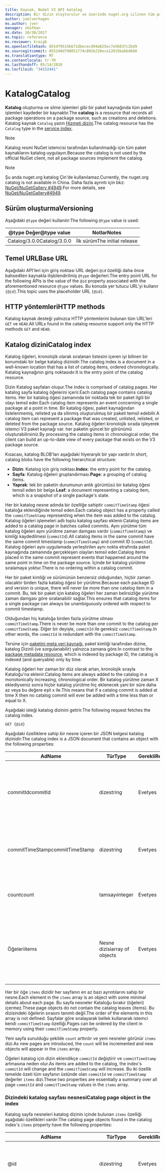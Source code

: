 ```yaml
---
title: Kaynak, NuGet V3 API katalog
description: Bir dizin oluşturulur ve üzerinde nuget.org silinen tüm paketlerin kataloğudur.
author: joelverhagen
ms.author: jver
manager: skofman
ms.date: 10/30/2017
ms.topic: reference
ms.reviewer: kraigb
ms.openlocfilehash: 8554f9515b671dbececd94a025ec7e56037c2bd9
ms.sourcegitcommit: 055248d790051774c892b220eca12015babbd668
ms.translationtype: MT
ms.contentlocale: tr-TR
ms.lasthandoff: 05/14/2018
ms.locfileid: "34152441"
---
```

# <a name="catalog"></a><span data-ttu-id="11a98-103">Katalog</span><span class="sxs-lookup"><span data-stu-id="11a98-103">Catalog</span></span>

<span data-ttu-id="11a98-104">**Katalog** oluşturma ve silme işlemleri gibi bir paket kaynağında tüm paket işlemleri kaydeder bir kaynaktır.</span><span class="sxs-lookup"><span data-stu-id="11a98-104">The **catalog** is a resource that records all package operations on a package source, such as creations and deletions.</span></span> <span data-ttu-id="11a98-105">Katalog kaynak `Catalog` yazın [Hizmeti dizini](service-index.md).</span><span class="sxs-lookup"><span data-stu-id="11a98-105">The catalog resource has the `Catalog` type in the [service index](service-index.md).</span></span>

> [!Note]
> <span data-ttu-id="11a98-106">Katalog resmi NuGet istemcisi tarafından kullanılmadığı için tüm paket kaynaklarını katalog uygulayın.</span><span class="sxs-lookup"><span data-stu-id="11a98-106">Because the catalog is not used by the official NuGet client, not all package sources implement the catalog.</span></span>

> [!Note]
> <span data-ttu-id="11a98-107">Şu anda nuget.org katalog Çin'de kullanılamaz.</span><span class="sxs-lookup"><span data-stu-id="11a98-107">Currently, the nuget.org catalog is not available in China.</span></span> <span data-ttu-id="11a98-108">Daha fazla ayrıntı için bkz: [NuGet/NuGetGallery #4949](https://github.com/NuGet/NuGetGallery/issues/4949).</span><span class="sxs-lookup"><span data-stu-id="11a98-108">For more details, see [NuGet/NuGetGallery#4949](https://github.com/NuGet/NuGetGallery/issues/4949).</span></span>

## <a name="versioning"></a><span data-ttu-id="11a98-109">Sürüm oluşturma</span><span class="sxs-lookup"><span data-stu-id="11a98-109">Versioning</span></span>

<span data-ttu-id="11a98-110">Aşağıdaki `@type` değeri kullanılır:</span><span class="sxs-lookup"><span data-stu-id="11a98-110">The following `@type` value is used:</span></span>

<span data-ttu-id="11a98-111">@type Değer</span><span class="sxs-lookup"><span data-stu-id="11a98-111">@type value</span></span>   | <span data-ttu-id="11a98-112">Notlar</span><span class="sxs-lookup"><span data-stu-id="11a98-112">Notes</span></span>
------------- | -----
<span data-ttu-id="11a98-113">Catalog/3.0.0</span><span class="sxs-lookup"><span data-stu-id="11a98-113">Catalog/3.0.0</span></span> | <span data-ttu-id="11a98-114">İlk sürüm</span><span class="sxs-lookup"><span data-stu-id="11a98-114">The initial release</span></span>

## <a name="base-url"></a><span data-ttu-id="11a98-115">Temel URL</span><span class="sxs-lookup"><span data-stu-id="11a98-115">Base URL</span></span>

<span data-ttu-id="11a98-116">Aşağıdaki API'leri için giriş noktası URL değeri `@id` özelliği daha önce bahsedilen kaynakla ilişkilendirilmiş `@type` değerleri.</span><span class="sxs-lookup"><span data-stu-id="11a98-116">The entry point URL for the following APIs is the value of the `@id` property associated with the aforementioned resource `@type` values.</span></span> <span data-ttu-id="11a98-117">Bu konuda yer tutucu URL'yi kullanır `{@id}`.</span><span class="sxs-lookup"><span data-stu-id="11a98-117">This topic uses the placeholder URL `{@id}`.</span></span>

## <a name="http-methods"></a><span data-ttu-id="11a98-118">HTTP yöntemleri</span><span class="sxs-lookup"><span data-stu-id="11a98-118">HTTP methods</span></span>

<span data-ttu-id="11a98-119">Katalog kaynak desteği yalnızca HTTP yöntemlerini bulunan tüm URL'leri `GET` ve `HEAD`.</span><span class="sxs-lookup"><span data-stu-id="11a98-119">All URLs found in the catalog resource support only the HTTP methods `GET` and `HEAD`.</span></span>

## <a name="catalog-index"></a><span data-ttu-id="11a98-120">Katalog dizini</span><span class="sxs-lookup"><span data-stu-id="11a98-120">Catalog index</span></span>

<span data-ttu-id="11a98-121">Katalog öğeleri, kronolojik olarak sıralanan listesini içeren iyi bilinen bir konumdaki bir belge katalog dizinidir.</span><span class="sxs-lookup"><span data-stu-id="11a98-121">The catalog index is a document in a well-known location that has a list of catalog items, ordered chronologically.</span></span> <span data-ttu-id="11a98-122">Katalog kaynağının giriş noktasıdır.</span><span class="sxs-lookup"><span data-stu-id="11a98-122">It is the entry point of the catalog resource.</span></span>

<span data-ttu-id="11a98-123">Dizin Katalog sayfaları oluşur.</span><span class="sxs-lookup"><span data-stu-id="11a98-123">The index is comprised of catalog pages.</span></span> <span data-ttu-id="11a98-124">Her katalog sayfa katalog öğelerini içerir.</span><span class="sxs-lookup"><span data-stu-id="11a98-124">Each catalog page contains catalog items.</span></span> <span data-ttu-id="11a98-125">Her bir katalog öğesi zamanında bir noktada tek bir paket ilgili bir olayı temsil eder.</span><span class="sxs-lookup"><span data-stu-id="11a98-125">Each catalog item represents an event concerning a single package at a point in time.</span></span> <span data-ttu-id="11a98-126">Bir katalog öğesi, paket kaynağından listelenmemiş, relisted ya da silinmiş oluşturulmuş bir paketi temsil edebilir.</span><span class="sxs-lookup"><span data-stu-id="11a98-126">A catalog item can represent a package that was created, unlisted, relisted, or deleted from the package source.</span></span> <span data-ttu-id="11a98-127">Katalog öğeleri kronolojik sırada işleyerek istemci V3 paket kaynağı var. her paketin güncel bir görünümü oluşturabilirsiniz.</span><span class="sxs-lookup"><span data-stu-id="11a98-127">By processing the catalog items in chronological order, the client can build an up-to-date view of every package that exists on the V3 package source.</span></span>

<span data-ttu-id="11a98-128">Kısacası, katalog BLOB'ları aşağıdaki hiyerarşik bir yapı vardır:</span><span class="sxs-lookup"><span data-stu-id="11a98-128">In short, catalog blobs have the following hierarchical structure:</span></span>

- <span data-ttu-id="11a98-129">**Dizin**: Katalog için giriş noktası.</span><span class="sxs-lookup"><span data-stu-id="11a98-129">**Index**: the entry point for the catalog.</span></span>
- <span data-ttu-id="11a98-130">**Sayfa**: Katalog öğeleri gruplandırması.</span><span class="sxs-lookup"><span data-stu-id="11a98-130">**Page**: a grouping of catalog items.</span></span>
- <span data-ttu-id="11a98-131">**Yaprak**: tek bir paketin durumunun anlık görüntüsü bir katalog öğesi temsil eden bir belge.</span><span class="sxs-lookup"><span data-stu-id="11a98-131">**Leaf**: a document representing a catalog item, which is a snapshot of a single package's state.</span></span>

<span data-ttu-id="11a98-132">Her bir katalog nesne adında bir özelliğe sahiptir `commitTimeStamp` öğesi kataloğa eklendiğinde temsil eden.</span><span class="sxs-lookup"><span data-stu-id="11a98-132">Each catalog object has a property called the `commitTimeStamp` representing when the item was added to the catalog.</span></span> <span data-ttu-id="11a98-133">Katalog öğeleri işlemeleri adlı toplu katalog sayfası eklenir.</span><span class="sxs-lookup"><span data-stu-id="11a98-133">Catalog items are added to a catalog page in batches called commits.</span></span> <span data-ttu-id="11a98-134">Aynı yürütme tüm katalog öğeleri aynı yürütme zaman damgası vardır (`commitTimeStamp`) ve kimliği kaydedilmesi (`commitId`).</span><span class="sxs-lookup"><span data-stu-id="11a98-134">All catalog items in the same commit have the same commit timestamp (`commitTimeStamp`) and commit ID (`commitId`).</span></span> <span data-ttu-id="11a98-135">Katalog öğeleri aynı uygulamada yerleştirilen aynı nokta etrafında paket kaynağında zamanında gerçekleşen olayları temsil eder.</span><span class="sxs-lookup"><span data-stu-id="11a98-135">Catalog items placed in the same commit represent events that happened around the same point in time on the package source.</span></span> <span data-ttu-id="11a98-136">İçinde bir katalog yürütme sıralamaya yoktur.</span><span class="sxs-lookup"><span data-stu-id="11a98-136">There is no ordering within a catalog commit.</span></span>

<span data-ttu-id="11a98-137">Her bir paket kimliği ve sürümünün benzersiz olduğundan, hiçbir zaman olacaktır birden fazla katalog öğesi bir yürütme.</span><span class="sxs-lookup"><span data-stu-id="11a98-137">Because each package ID and version is unique, there will never be more than one catalog item in a commit.</span></span> <span data-ttu-id="11a98-138">Bu, tek bir paket için katalog öğeleri her zaman belirsizliğe yürütme zaman damgası göre sıralanabilir sağlar.</span><span class="sxs-lookup"><span data-stu-id="11a98-138">This ensures that catalog items for a single package can always be unambiguously ordered with respect to commit timestamp.</span></span>

<span data-ttu-id="11a98-139">Olduğundan hiç kataloğa birden fazla yürütme olması `commitTimeStamp`.</span><span class="sxs-lookup"><span data-stu-id="11a98-139">There is never be more than one commit to the catalog per `commitTimeStamp`.</span></span> <span data-ttu-id="11a98-140">Diğer bir deyişle, `commitId` ile gereksiz `commitTimeStamp`.</span><span class="sxs-lookup"><span data-stu-id="11a98-140">In other words, the `commitId` is redundant with the `commitTimeStamp`.</span></span>

<span data-ttu-id="11a98-141">Tersine için [paketini meta veri kaynağı](registration-base-url-resource.md), paket kimliği tarafından dizine, katalog Dizinli (ve sorgulanabilir) yalnızca zamana göre.</span><span class="sxs-lookup"><span data-stu-id="11a98-141">In contrast to the [package metadata resource](registration-base-url-resource.md), which is indexed by package ID, the catalog is indexed (and queryable) only by time.</span></span>

<span data-ttu-id="11a98-142">Katalog öğeleri her zaman bir düz olarak artan, kronolojik sırayla Kataloğu'na eklenir.</span><span class="sxs-lookup"><span data-stu-id="11a98-142">Catalog items are always added to the catalog in a monotonically increasing, chronological order.</span></span> <span data-ttu-id="11a98-143">Bir katalog yürütme zaman X eklediyseniz sonra hiçbir katalog yürütme hiç eklenecek yani bir süre daha az veya bu değere eşit x ile.</span><span class="sxs-lookup"><span data-stu-id="11a98-143">This means that if a catalog commit is added at time X then no catalog commit will ever be added with a time less than or equal to X.</span></span>

<span data-ttu-id="11a98-144">Aşağıdaki isteği katalog dizinini getirir.</span><span class="sxs-lookup"><span data-stu-id="11a98-144">The following request fetches the catalog index.</span></span>

    GET {@id}

<span data-ttu-id="11a98-145">Aşağıdaki özelliklere sahip bir nesne içeren bir JSON belgesi katalog dizinidir:</span><span class="sxs-lookup"><span data-stu-id="11a98-145">The catalog index is a JSON document that contains an object with the following properties:</span></span>

<span data-ttu-id="11a98-146">Ad</span><span class="sxs-lookup"><span data-stu-id="11a98-146">Name</span></span>            | <span data-ttu-id="11a98-147">Tür</span><span class="sxs-lookup"><span data-stu-id="11a98-147">Type</span></span>             | <span data-ttu-id="11a98-148">Gerekli</span><span class="sxs-lookup"><span data-stu-id="11a98-148">Required</span></span> | <span data-ttu-id="11a98-149">Notlar</span><span class="sxs-lookup"><span data-stu-id="11a98-149">Notes</span></span>
--------------- | ---------------- | -------- | -----
<span data-ttu-id="11a98-150">commitId</span><span class="sxs-lookup"><span data-stu-id="11a98-150">commitId</span></span>        | <span data-ttu-id="11a98-151">dize</span><span class="sxs-lookup"><span data-stu-id="11a98-151">string</span></span>           | <span data-ttu-id="11a98-152">Evet</span><span class="sxs-lookup"><span data-stu-id="11a98-152">yes</span></span>      | <span data-ttu-id="11a98-153">En son işleme ile ilişkili benzersiz bir kimliği</span><span class="sxs-lookup"><span data-stu-id="11a98-153">A unique ID associated with the most recent commit</span></span>
<span data-ttu-id="11a98-154">commitTimeStamp</span><span class="sxs-lookup"><span data-stu-id="11a98-154">commitTimeStamp</span></span> | <span data-ttu-id="11a98-155">dize</span><span class="sxs-lookup"><span data-stu-id="11a98-155">string</span></span>           | <span data-ttu-id="11a98-156">Evet</span><span class="sxs-lookup"><span data-stu-id="11a98-156">yes</span></span>      | <span data-ttu-id="11a98-157">En son yürütme, zaman damgası</span><span class="sxs-lookup"><span data-stu-id="11a98-157">A timestamp of the most recent commit</span></span>
<span data-ttu-id="11a98-158">count</span><span class="sxs-lookup"><span data-stu-id="11a98-158">count</span></span>           | <span data-ttu-id="11a98-159">tamsayı</span><span class="sxs-lookup"><span data-stu-id="11a98-159">integer</span></span>          | <span data-ttu-id="11a98-160">Evet</span><span class="sxs-lookup"><span data-stu-id="11a98-160">yes</span></span>      | <span data-ttu-id="11a98-161">Dizindeki sayfa sayısı</span><span class="sxs-lookup"><span data-stu-id="11a98-161">The number of pages in the index</span></span>
<span data-ttu-id="11a98-162">Öğeleri</span><span class="sxs-lookup"><span data-stu-id="11a98-162">items</span></span>           | <span data-ttu-id="11a98-163">Nesne dizisi</span><span class="sxs-lookup"><span data-stu-id="11a98-163">array of objects</span></span> | <span data-ttu-id="11a98-164">Evet</span><span class="sxs-lookup"><span data-stu-id="11a98-164">yes</span></span>      | <span data-ttu-id="11a98-165">Bir nesne dizisi, bir sayfayı temsil eden her nesnesi</span><span class="sxs-lookup"><span data-stu-id="11a98-165">A array of objects, each object representing a page</span></span>

<span data-ttu-id="11a98-166">Her bir öğe `items` dizidir her sayfanın en az bazı ayrıntılarını sahip bir nesne.</span><span class="sxs-lookup"><span data-stu-id="11a98-166">Each element in the `items` array is an object with some minimal details about each page.</span></span> <span data-ttu-id="11a98-167">Bu sayfa nesneler Kataloğu bırakır (öğeleri) içermez.</span><span class="sxs-lookup"><span data-stu-id="11a98-167">These page objects do not contain the catalog leaves (items).</span></span> <span data-ttu-id="11a98-168">Bu dizisindeki öğelerin sırasını tanımlı değil.</span><span class="sxs-lookup"><span data-stu-id="11a98-168">The order of the elements in this array is not defined.</span></span> <span data-ttu-id="11a98-169">Sayfalar göre sıralayarak bellek kullanarak istemci kendi `commitTimeStamp` özelliği.</span><span class="sxs-lookup"><span data-stu-id="11a98-169">Pages can be ordered by the client in memory using their `commitTimeStamp` property.</span></span>

<span data-ttu-id="11a98-170">Yeni sayfa sunulduğu şekilde `count` arttırılır ve yeni nesneler görünür `items` dizi.</span><span class="sxs-lookup"><span data-stu-id="11a98-170">As new pages are introduced, the `count` will be incremented and new objects will appear in the `items` array.</span></span>

<span data-ttu-id="11a98-171">Öğeleri katalog için dizin eklendikçe `commitId` değiştirir ve `commitTimeStamp` artmasına neden olur.</span><span class="sxs-lookup"><span data-stu-id="11a98-171">As items are added to the catalog, the index's `commitId` will change and the `commitTimeStamp` will increase.</span></span> <span data-ttu-id="11a98-172">Bu iki özellik temelde özeti tüm sayfanın üstünde olan `commitId` ve `commitTimeStamp` değerler `items` dizi.</span><span class="sxs-lookup"><span data-stu-id="11a98-172">These two properties are essentially a summary over all page `commitId` and `commitTimeStamp` values in the `items` array.</span></span>

### <a name="catalog-page-object-in-the-index"></a><span data-ttu-id="11a98-173">Dizindeki katalog sayfası nesnesi</span><span class="sxs-lookup"><span data-stu-id="11a98-173">Catalog page object in the index</span></span>

<span data-ttu-id="11a98-174">Katalog sayfa nesneleri katalog dizinin içinde bulunan `items` özelliği aşağıdaki özellikleri vardır:</span><span class="sxs-lookup"><span data-stu-id="11a98-174">The catalog page objects found in the catalog index's `items` property have the following properties:</span></span>

<span data-ttu-id="11a98-175">Ad</span><span class="sxs-lookup"><span data-stu-id="11a98-175">Name</span></span>            | <span data-ttu-id="11a98-176">Tür</span><span class="sxs-lookup"><span data-stu-id="11a98-176">Type</span></span>    | <span data-ttu-id="11a98-177">Gerekli</span><span class="sxs-lookup"><span data-stu-id="11a98-177">Required</span></span> | <span data-ttu-id="11a98-178">Notlar</span><span class="sxs-lookup"><span data-stu-id="11a98-178">Notes</span></span>
--------------- | ------- | -------- | -----
@id             | <span data-ttu-id="11a98-179">dize</span><span class="sxs-lookup"><span data-stu-id="11a98-179">string</span></span>  | <span data-ttu-id="11a98-180">Evet</span><span class="sxs-lookup"><span data-stu-id="11a98-180">yes</span></span>      | <span data-ttu-id="11a98-181">Fetch katalog sayfası URL'si</span><span class="sxs-lookup"><span data-stu-id="11a98-181">The URL to fetch catalog page</span></span>
<span data-ttu-id="11a98-182">commitId</span><span class="sxs-lookup"><span data-stu-id="11a98-182">commitId</span></span>        | <span data-ttu-id="11a98-183">dize</span><span class="sxs-lookup"><span data-stu-id="11a98-183">string</span></span>  | <span data-ttu-id="11a98-184">Evet</span><span class="sxs-lookup"><span data-stu-id="11a98-184">yes</span></span>      | <span data-ttu-id="11a98-185">Bu sayfada en son yürütme ile ilişkili benzersiz bir kimliği</span><span class="sxs-lookup"><span data-stu-id="11a98-185">A unique ID associated with the most recent commit in this page</span></span>
<span data-ttu-id="11a98-186">commitTimeStamp</span><span class="sxs-lookup"><span data-stu-id="11a98-186">commitTimeStamp</span></span> | <span data-ttu-id="11a98-187">dize</span><span class="sxs-lookup"><span data-stu-id="11a98-187">string</span></span>  | <span data-ttu-id="11a98-188">Evet</span><span class="sxs-lookup"><span data-stu-id="11a98-188">yes</span></span>      | <span data-ttu-id="11a98-189">Bu sayfada en son yürütme, zaman damgası</span><span class="sxs-lookup"><span data-stu-id="11a98-189">A timestamp of the most recent commit in this page</span></span>
<span data-ttu-id="11a98-190">count</span><span class="sxs-lookup"><span data-stu-id="11a98-190">count</span></span>           | <span data-ttu-id="11a98-191">tamsayı</span><span class="sxs-lookup"><span data-stu-id="11a98-191">integer</span></span> | <span data-ttu-id="11a98-192">Evet</span><span class="sxs-lookup"><span data-stu-id="11a98-192">yes</span></span>      | <span data-ttu-id="11a98-193">Katalog Sayfası öğelerin sayısı</span><span class="sxs-lookup"><span data-stu-id="11a98-193">The number of items in the catalog page</span></span>

<span data-ttu-id="11a98-194">Tersine için [paketini meta veri kaynağı](registration-base-url-resource.md) Inlines, bazı durumlarda dizine bırakır, katalog bırakır hiçbir zaman dizine içermesinden ve her zaman sayfanın kullanarak getirilmesi `@id` URL.</span><span class="sxs-lookup"><span data-stu-id="11a98-194">In contrast to the [package metadata resource](registration-base-url-resource.md) which in some cases inlines leaves into the index, catalog leaves are never inlined into the index and must always be fetched by using the page's `@id` URL.</span></span>

### <a name="sample-request"></a><span data-ttu-id="11a98-195">Örnek istek</span><span class="sxs-lookup"><span data-stu-id="11a98-195">Sample request</span></span>

    GET https://api.nuget.org/v3/catalog0/index.json

### <a name="sample-response"></a><span data-ttu-id="11a98-196">Örnek yanıt</span><span class="sxs-lookup"><span data-stu-id="11a98-196">Sample response</span></span>

[!code-JSON [catalog-index.json](./_data/catalog-index.json)]

## <a name="catalog-page"></a><span data-ttu-id="11a98-197">Katalog Sayfası</span><span class="sxs-lookup"><span data-stu-id="11a98-197">Catalog page</span></span>

<span data-ttu-id="11a98-198">Katalog Sayfası, katalog öğelerini koleksiyonudur.</span><span class="sxs-lookup"><span data-stu-id="11a98-198">The catalog page is a collection of catalog items.</span></span> <span data-ttu-id="11a98-199">Aşağıdakilerden birini kullanarak alınan bir belge olduğu `@id` değerleri katalog dizininde bulunamadı.</span><span class="sxs-lookup"><span data-stu-id="11a98-199">It is a document fetched using one of the `@id` values found in the catalog index.</span></span> <span data-ttu-id="11a98-200">Bir katalog sayfasının URL'sini tahmin edilebilir olması amaçlanmamıştır ve yalnızca katalog dizini kullanarak bulunması gerekir.</span><span class="sxs-lookup"><span data-stu-id="11a98-200">The URL to a catalog page is not intended to be predictable and should be discovered using only the catalog index.</span></span>

<span data-ttu-id="11a98-201">Yeni Katalog öğelerini yalnızca zaman damgalı yüksek yürütme katalog dizin sayfası veya yeni bir sayfaya eklenen.</span><span class="sxs-lookup"><span data-stu-id="11a98-201">New catalog items are added to the page in the catalog index only with the highest commit timestamp or to a new page.</span></span> <span data-ttu-id="11a98-202">Daha yüksek bir yürütme zaman damgası içeren bir sayfa Kataloğu'na eklendikten sonra eski sayfalar hiçbir zaman eklenecek veya değiştirildi.</span><span class="sxs-lookup"><span data-stu-id="11a98-202">Once a page with a higher commit timestamp is added to the catalog, older pages are never added to or changed.</span></span>

<span data-ttu-id="11a98-203">Katalog sayfa belge, aşağıdaki özelliklere sahip bir JSON nesnesidir:</span><span class="sxs-lookup"><span data-stu-id="11a98-203">The catalog page document is a JSON object with the following properties:</span></span>

<span data-ttu-id="11a98-204">Ad</span><span class="sxs-lookup"><span data-stu-id="11a98-204">Name</span></span>            | <span data-ttu-id="11a98-205">Tür</span><span class="sxs-lookup"><span data-stu-id="11a98-205">Type</span></span>             | <span data-ttu-id="11a98-206">Gerekli</span><span class="sxs-lookup"><span data-stu-id="11a98-206">Required</span></span> | <span data-ttu-id="11a98-207">Notlar</span><span class="sxs-lookup"><span data-stu-id="11a98-207">Notes</span></span>
--------------- | ---------------- | -------- | -----
<span data-ttu-id="11a98-208">commitId</span><span class="sxs-lookup"><span data-stu-id="11a98-208">commitId</span></span>        | <span data-ttu-id="11a98-209">dize</span><span class="sxs-lookup"><span data-stu-id="11a98-209">string</span></span>           | <span data-ttu-id="11a98-210">Evet</span><span class="sxs-lookup"><span data-stu-id="11a98-210">yes</span></span>      | <span data-ttu-id="11a98-211">Bu sayfada en son yürütme ile ilişkili benzersiz bir kimliği</span><span class="sxs-lookup"><span data-stu-id="11a98-211">A unique ID associated with the most recent commit in this page</span></span>
<span data-ttu-id="11a98-212">commitTimeStamp</span><span class="sxs-lookup"><span data-stu-id="11a98-212">commitTimeStamp</span></span> | <span data-ttu-id="11a98-213">dize</span><span class="sxs-lookup"><span data-stu-id="11a98-213">string</span></span>           | <span data-ttu-id="11a98-214">Evet</span><span class="sxs-lookup"><span data-stu-id="11a98-214">yes</span></span>      | <span data-ttu-id="11a98-215">Bu sayfada en son yürütme, zaman damgası</span><span class="sxs-lookup"><span data-stu-id="11a98-215">A timestamp of the most recent commit in this page</span></span>
<span data-ttu-id="11a98-216">count</span><span class="sxs-lookup"><span data-stu-id="11a98-216">count</span></span>           | <span data-ttu-id="11a98-217">tamsayı</span><span class="sxs-lookup"><span data-stu-id="11a98-217">integer</span></span>          | <span data-ttu-id="11a98-218">Evet</span><span class="sxs-lookup"><span data-stu-id="11a98-218">yes</span></span>      | <span data-ttu-id="11a98-219">Sayfadaki öğelerin sayısı</span><span class="sxs-lookup"><span data-stu-id="11a98-219">The number of items in the page</span></span>
<span data-ttu-id="11a98-220">Öğeleri</span><span class="sxs-lookup"><span data-stu-id="11a98-220">items</span></span>           | <span data-ttu-id="11a98-221">Nesne dizisi</span><span class="sxs-lookup"><span data-stu-id="11a98-221">array of objects</span></span> | <span data-ttu-id="11a98-222">Evet</span><span class="sxs-lookup"><span data-stu-id="11a98-222">yes</span></span>      | <span data-ttu-id="11a98-223">Bu sayfadaki katalog öğeleri</span><span class="sxs-lookup"><span data-stu-id="11a98-223">The catalog items in this page</span></span>
<span data-ttu-id="11a98-224">Üst</span><span class="sxs-lookup"><span data-stu-id="11a98-224">parent</span></span>          | <span data-ttu-id="11a98-225">dize</span><span class="sxs-lookup"><span data-stu-id="11a98-225">string</span></span>           | <span data-ttu-id="11a98-226">Evet</span><span class="sxs-lookup"><span data-stu-id="11a98-226">yes</span></span>      | <span data-ttu-id="11a98-227">Katalog dizinini URL'si</span><span class="sxs-lookup"><span data-stu-id="11a98-227">A URL to the catalog index</span></span>

<span data-ttu-id="11a98-228">Her bir öğe `items` dizidir katalog öğesi en az bazı ayrıntılarını sahip bir nesne.</span><span class="sxs-lookup"><span data-stu-id="11a98-228">Each element in the `items` array is an object with some minimal details about the catalog item.</span></span> <span data-ttu-id="11a98-229">Bu öğe nesneler katalog öğesi'nin veri içermez.</span><span class="sxs-lookup"><span data-stu-id="11a98-229">These item objects do not contain all of the catalog item's data.</span></span> <span data-ttu-id="11a98-230">Sayfanın öğelerin sırasını `items` dizi tanımlı değil.</span><span class="sxs-lookup"><span data-stu-id="11a98-230">The order of the items in the page's `items` array is not defined.</span></span> <span data-ttu-id="11a98-231">Öğeleri göre sıralayarak bellek kullanarak istemci kendi `commitTimeStamp` özelliği.</span><span class="sxs-lookup"><span data-stu-id="11a98-231">Items can be ordered by the client in memory using their `commitTimeStamp` property.</span></span>

<span data-ttu-id="11a98-232">Katalog öğeleri sayfasında sayısı sunucu uygulaması tarafından tanımlanır.</span><span class="sxs-lookup"><span data-stu-id="11a98-232">The number of catalog items in a page is defined by server implementation.</span></span> <span data-ttu-id="11a98-233">Nuget.org için en fazla 550 öğeler var. her sayfasında gerçek sayı zamandaki noktasında sonraki yürütme toplu boyutuna bağlı olarak, bazı sayfaların küçük olabilir ancak.</span><span class="sxs-lookup"><span data-stu-id="11a98-233">For nuget.org, there are at most 550 items in each page, although the actual number may be smaller for some pages depending on the size of the next commit batch at the point in time.</span></span>

<span data-ttu-id="11a98-234">Yeni öğeler sunulduğu şekilde `count` artırılır ve yeni katalog öğesi nesneleri görünür olan `items` dizi.</span><span class="sxs-lookup"><span data-stu-id="11a98-234">As new items are introduced, the `count` is incremented and new catalog item objects appear in the `items` array.</span></span>

<span data-ttu-id="11a98-235">Öğeleri sayfaya eklendikçe `commitId` değişiklikleri ve `commitTimeStamp` artırır.</span><span class="sxs-lookup"><span data-stu-id="11a98-235">As items are added to the page, the `commitId` changes and the `commitTimeStamp` increases.</span></span> <span data-ttu-id="11a98-236">Bu iki özellik temelde özeti tümü `commitId` ve `commitTimeStamp` değerler `items` dizi.</span><span class="sxs-lookup"><span data-stu-id="11a98-236">These two properties are essentially a summary over all `commitId` and `commitTimeStamp` values in the `items` array.</span></span>

### <a name="catalog-item-object-in-a-page"></a><span data-ttu-id="11a98-237">Katalog öğesi nesnesi sayfasındaki</span><span class="sxs-lookup"><span data-stu-id="11a98-237">Catalog item object in a page</span></span>

<span data-ttu-id="11a98-238">Katalog öğesi nesneleri bulunan katalog sayfanın `items` özelliği aşağıdaki özellikleri vardır:</span><span class="sxs-lookup"><span data-stu-id="11a98-238">The catalog item objects found in the catalog page's `items` property have the following properties:</span></span>

<span data-ttu-id="11a98-239">Ad</span><span class="sxs-lookup"><span data-stu-id="11a98-239">Name</span></span>            | <span data-ttu-id="11a98-240">Tür</span><span class="sxs-lookup"><span data-stu-id="11a98-240">Type</span></span>    | <span data-ttu-id="11a98-241">Gerekli</span><span class="sxs-lookup"><span data-stu-id="11a98-241">Required</span></span> | <span data-ttu-id="11a98-242">Notlar</span><span class="sxs-lookup"><span data-stu-id="11a98-242">Notes</span></span>
--------------- | ------- | -------- | -----
@id             | <span data-ttu-id="11a98-243">dize</span><span class="sxs-lookup"><span data-stu-id="11a98-243">string</span></span>  | <span data-ttu-id="11a98-244">Evet</span><span class="sxs-lookup"><span data-stu-id="11a98-244">yes</span></span>      | <span data-ttu-id="11a98-245">Katalog öğesi getirmek için URL</span><span class="sxs-lookup"><span data-stu-id="11a98-245">The URL to fetch the catalog item</span></span>
@type           | <span data-ttu-id="11a98-246">dize</span><span class="sxs-lookup"><span data-stu-id="11a98-246">string</span></span>  | <span data-ttu-id="11a98-247">Evet</span><span class="sxs-lookup"><span data-stu-id="11a98-247">yes</span></span>      | <span data-ttu-id="11a98-248">Katalog öğesi türü</span><span class="sxs-lookup"><span data-stu-id="11a98-248">The type of the catalog item</span></span>
<span data-ttu-id="11a98-249">commitId</span><span class="sxs-lookup"><span data-stu-id="11a98-249">commitId</span></span>        | <span data-ttu-id="11a98-250">dize</span><span class="sxs-lookup"><span data-stu-id="11a98-250">string</span></span>  | <span data-ttu-id="11a98-251">Evet</span><span class="sxs-lookup"><span data-stu-id="11a98-251">yes</span></span>      | <span data-ttu-id="11a98-252">Bu katalog öğesi ile ilişkili yürütme kimliği</span><span class="sxs-lookup"><span data-stu-id="11a98-252">The commit ID associated with this catalog item</span></span>
<span data-ttu-id="11a98-253">commitTimeStamp</span><span class="sxs-lookup"><span data-stu-id="11a98-253">commitTimeStamp</span></span> | <span data-ttu-id="11a98-254">dize</span><span class="sxs-lookup"><span data-stu-id="11a98-254">string</span></span>  | <span data-ttu-id="11a98-255">Evet</span><span class="sxs-lookup"><span data-stu-id="11a98-255">yes</span></span>      | <span data-ttu-id="11a98-256">Bu katalog öğesinin yürütme zaman damgası</span><span class="sxs-lookup"><span data-stu-id="11a98-256">The commit timestamp of this catalog item</span></span>
<span data-ttu-id="11a98-257">nuget:id</span><span class="sxs-lookup"><span data-stu-id="11a98-257">nuget:id</span></span>        | <span data-ttu-id="11a98-258">dize</span><span class="sxs-lookup"><span data-stu-id="11a98-258">string</span></span>  | <span data-ttu-id="11a98-259">Evet</span><span class="sxs-lookup"><span data-stu-id="11a98-259">yes</span></span>      | <span data-ttu-id="11a98-260">Bu yaprak ilgili paket kimliği</span><span class="sxs-lookup"><span data-stu-id="11a98-260">The package ID that this leaf is related to</span></span>
<span data-ttu-id="11a98-261">nuget:version</span><span class="sxs-lookup"><span data-stu-id="11a98-261">nuget:version</span></span>   | <span data-ttu-id="11a98-262">dize</span><span class="sxs-lookup"><span data-stu-id="11a98-262">string</span></span>  | <span data-ttu-id="11a98-263">Evet</span><span class="sxs-lookup"><span data-stu-id="11a98-263">yes</span></span>      | <span data-ttu-id="11a98-264">Bu yaprak ilgili Paket sürümü</span><span class="sxs-lookup"><span data-stu-id="11a98-264">The package version that this leaf is related to</span></span>

<span data-ttu-id="11a98-265">`@type` Değer aşağıdaki iki değerden biri olacaktır:</span><span class="sxs-lookup"><span data-stu-id="11a98-265">The `@type` value will be one of the following two values:</span></span>

1. <span data-ttu-id="11a98-266">`nuget:PackageDetails`: Bu karşılık `PackageDetails` katalog yaprak belge türü.</span><span class="sxs-lookup"><span data-stu-id="11a98-266">`nuget:PackageDetails`: this corresponds to `PackageDetails` type in the catalog leaf document.</span></span>
1. <span data-ttu-id="11a98-267">`nuget:PackageDelete`: Bu karşılık `PackageDelete` katalog yaprak belge türü.</span><span class="sxs-lookup"><span data-stu-id="11a98-267">`nuget:PackageDelete`: this corresponds to the `PackageDelete` type in the catalog leaf document.</span></span>

<span data-ttu-id="11a98-268">Her ne tür, göreceğiniz anlamına gelir hakkında daha fazla ayrıntı için [karşılık gelen öğe türü](#item-types) aşağıda.</span><span class="sxs-lookup"><span data-stu-id="11a98-268">For more details about what each type means, see the [corresponding items type](#item-types) below.</span></span>

### <a name="sample-request"></a><span data-ttu-id="11a98-269">Örnek istek</span><span class="sxs-lookup"><span data-stu-id="11a98-269">Sample request</span></span>

    GET https://api.nuget.org/v3/catalog0/page2926.json

### <a name="sample-response"></a><span data-ttu-id="11a98-270">Örnek yanıt</span><span class="sxs-lookup"><span data-stu-id="11a98-270">Sample response</span></span>

[!code-JSON [catalog-page.json](./_data/catalog-page.json)]

## <a name="catalog-leaf"></a><span data-ttu-id="11a98-271">Katalog yaprak</span><span class="sxs-lookup"><span data-stu-id="11a98-271">Catalog leaf</span></span>

<span data-ttu-id="11a98-272">Katalog yaprak zamanında belirli paket kimliği ve sürüm, belirli bir noktada hakkındaki meta verileri içerir.</span><span class="sxs-lookup"><span data-stu-id="11a98-272">The catalog leaf contains metadata about a specific package ID and version at some point in time.</span></span> <span data-ttu-id="11a98-273">Kullanarak alınan bir belge olduğu `@id` değeri bir katalog sayfası bulundu.</span><span class="sxs-lookup"><span data-stu-id="11a98-273">It is a document fetched using the `@id` value found in a catalog page.</span></span> <span data-ttu-id="11a98-274">Bir katalog yaprak URL'sine tahmin edilebilir olması amaçlanmamıştır ve yalnızca bir katalog sayfası kullanarak bulunması gerekir.</span><span class="sxs-lookup"><span data-stu-id="11a98-274">The URL to a catalog leaf is not intended to be predictable and should be discovered using only a catalog page.</span></span>

<span data-ttu-id="11a98-275">Katalog yaprak belge, aşağıdaki özelliklere sahip bir JSON nesnesidir:</span><span class="sxs-lookup"><span data-stu-id="11a98-275">The catalog leaf document is a JSON object with the following properties:</span></span>

<span data-ttu-id="11a98-276">Ad</span><span class="sxs-lookup"><span data-stu-id="11a98-276">Name</span></span>                    | <span data-ttu-id="11a98-277">Tür</span><span class="sxs-lookup"><span data-stu-id="11a98-277">Type</span></span>                       | <span data-ttu-id="11a98-278">Gerekli</span><span class="sxs-lookup"><span data-stu-id="11a98-278">Required</span></span> | <span data-ttu-id="11a98-279">Notlar</span><span class="sxs-lookup"><span data-stu-id="11a98-279">Notes</span></span>
----------------------- | -------------------------- | -------- | -----
@type                   | <span data-ttu-id="11a98-280">dize veya dize dizisi</span><span class="sxs-lookup"><span data-stu-id="11a98-280">string or array of strings</span></span> | <span data-ttu-id="11a98-281">Evet</span><span class="sxs-lookup"><span data-stu-id="11a98-281">yes</span></span>      | <span data-ttu-id="11a98-282">Katalog öğesi türleri</span><span class="sxs-lookup"><span data-stu-id="11a98-282">The type(s) of the catalog item</span></span>
<span data-ttu-id="11a98-283">catalog:commitId</span><span class="sxs-lookup"><span data-stu-id="11a98-283">catalog:commitId</span></span>        | <span data-ttu-id="11a98-284">dize</span><span class="sxs-lookup"><span data-stu-id="11a98-284">string</span></span>                     | <span data-ttu-id="11a98-285">Evet</span><span class="sxs-lookup"><span data-stu-id="11a98-285">yes</span></span>      | <span data-ttu-id="11a98-286">Bu katalog öğesi ile ilişkilendirilmiş bir yürütme kimliği</span><span class="sxs-lookup"><span data-stu-id="11a98-286">A commit ID associated with this catalog item</span></span>
<span data-ttu-id="11a98-287">catalog:commitTimeStamp</span><span class="sxs-lookup"><span data-stu-id="11a98-287">catalog:commitTimeStamp</span></span> | <span data-ttu-id="11a98-288">dize</span><span class="sxs-lookup"><span data-stu-id="11a98-288">string</span></span>                     | <span data-ttu-id="11a98-289">Evet</span><span class="sxs-lookup"><span data-stu-id="11a98-289">yes</span></span>      | <span data-ttu-id="11a98-290">Bu katalog öğesinin yürütme zaman damgası</span><span class="sxs-lookup"><span data-stu-id="11a98-290">The commit timestamp of this catalog item</span></span>
<span data-ttu-id="11a98-291">kimlik</span><span class="sxs-lookup"><span data-stu-id="11a98-291">id</span></span>                      | <span data-ttu-id="11a98-292">dize</span><span class="sxs-lookup"><span data-stu-id="11a98-292">string</span></span>                     | <span data-ttu-id="11a98-293">Evet</span><span class="sxs-lookup"><span data-stu-id="11a98-293">yes</span></span>      | <span data-ttu-id="11a98-294">Katalog öğesi paket kimliği</span><span class="sxs-lookup"><span data-stu-id="11a98-294">The package ID of the catalog item</span></span>
<span data-ttu-id="11a98-295">Yayımlanan</span><span class="sxs-lookup"><span data-stu-id="11a98-295">published</span></span>               | <span data-ttu-id="11a98-296">dize</span><span class="sxs-lookup"><span data-stu-id="11a98-296">string</span></span>                     | <span data-ttu-id="11a98-297">Evet</span><span class="sxs-lookup"><span data-stu-id="11a98-297">yes</span></span>      | <span data-ttu-id="11a98-298">Paketin yayımlanan tarih katalog öğesi</span><span class="sxs-lookup"><span data-stu-id="11a98-298">The published date of the package catalog item</span></span>
<span data-ttu-id="11a98-299">sürüm</span><span class="sxs-lookup"><span data-stu-id="11a98-299">version</span></span>                 | <span data-ttu-id="11a98-300">dize</span><span class="sxs-lookup"><span data-stu-id="11a98-300">string</span></span>                     | <span data-ttu-id="11a98-301">Evet</span><span class="sxs-lookup"><span data-stu-id="11a98-301">yes</span></span>      | <span data-ttu-id="11a98-302">Katalog öğesi Paket sürümü</span><span class="sxs-lookup"><span data-stu-id="11a98-302">The package version of the catalog item</span></span>

### <a name="item-types"></a><span data-ttu-id="11a98-303">Öğesi türleri</span><span class="sxs-lookup"><span data-stu-id="11a98-303">Item types</span></span>

<span data-ttu-id="11a98-304">`@type` Özelliği olan bir dize veya dize dizisi.</span><span class="sxs-lookup"><span data-stu-id="11a98-304">The `@type` property is a string or array of strings.</span></span> <span data-ttu-id="11a98-305">Kolaylık sağlamak için `@type` değeri bir dize, herhangi bir boyutu dizisi olarak değerlendirilmelidir.</span><span class="sxs-lookup"><span data-stu-id="11a98-305">For convenience, if the `@type` value is a string, it should be treated as any array of size one.</span></span> <span data-ttu-id="11a98-306">İçin tüm olası değerler `@type` belgelenmiştir.</span><span class="sxs-lookup"><span data-stu-id="11a98-306">Not all possible values for `@type` are documented.</span></span> <span data-ttu-id="11a98-307">Bununla birlikte, her bir katalog öğesi iki aşağıdaki dize türü değerleri tam olarak birine sahip:</span><span class="sxs-lookup"><span data-stu-id="11a98-307">However, each catalog item has exactly one of the two following string type values:</span></span>

1. <span data-ttu-id="11a98-308">`PackageDetails`: bir anlık görüntüsünü paket meta verileri temsil eder</span><span class="sxs-lookup"><span data-stu-id="11a98-308">`PackageDetails`: represents a snapshot of package metadata</span></span>
1. <span data-ttu-id="11a98-309">`PackageDelete`: silinmiş bir paketi temsil eder</span><span class="sxs-lookup"><span data-stu-id="11a98-309">`PackageDelete`: represents a package that was deleted</span></span>

### <a name="package-details-catalog-items"></a><span data-ttu-id="11a98-310">Paket ayrıntılarını katalog öğeleri</span><span class="sxs-lookup"><span data-stu-id="11a98-310">Package details catalog items</span></span>

<span data-ttu-id="11a98-311">Katalog öğeleri türüyle `PackageDetails` anlık görüntüsünü (kimliği ve sürüm birleşimi) belirli bir paket için paket meta verileri içerir.</span><span class="sxs-lookup"><span data-stu-id="11a98-311">Catalog items with the type `PackageDetails` contain a snapshot of package metadata for a specific package (ID and version combination).</span></span> <span data-ttu-id="11a98-312">Aşağıdaki senaryoların herhangi biri bir paket kaynağı karşılaştığında bir paket ayrıntılarını katalog öğesi oluşturulur:</span><span class="sxs-lookup"><span data-stu-id="11a98-312">A package details catalog item is produced when a package source encounters any of the following scenarios:</span></span>

1. <span data-ttu-id="11a98-313">Bir paketi **gönderilen**.</span><span class="sxs-lookup"><span data-stu-id="11a98-313">A package is **pushed**.</span></span>
1. <span data-ttu-id="11a98-314">Bir paketi **listelenen**.</span><span class="sxs-lookup"><span data-stu-id="11a98-314">A package is **listed**.</span></span>
1. <span data-ttu-id="11a98-315">Bir paketi **listelenmemiş**.</span><span class="sxs-lookup"><span data-stu-id="11a98-315">A package is **unlisted**.</span></span>
1. <span data-ttu-id="11a98-316">Bir paketi **yeniden akıtılmaz**.</span><span class="sxs-lookup"><span data-stu-id="11a98-316">A package is **reflowed**.</span></span>

<span data-ttu-id="11a98-317">Bir paket yeniden akış temelde hiçbir değişiklik olmadan var olan bir paketi paket için bir sahte itme oluşturan bir yönetici hareketi ' dir.</span><span class="sxs-lookup"><span data-stu-id="11a98-317">A package reflow is an administrative gesture that essentially generates a fake push of an existing package with no changes to the package itself.</span></span> <span data-ttu-id="11a98-318">Nuget.org üzerinde bir yeniden akış hata katalog tüketen arka plan işleri birinde düzelttikten sonra kullanılır.</span><span class="sxs-lookup"><span data-stu-id="11a98-318">On nuget.org, a reflow is used after fixing a bug in one of the background jobs which consume the catalog.</span></span>

<span data-ttu-id="11a98-319">Katalog öğeleri kullanan istemciler, bu senaryolarda katalog öğesi üretilen belirlemek çalışmamalısınız.</span><span class="sxs-lookup"><span data-stu-id="11a98-319">Clients consuming the catalog items should not attempt to determine which of these scenarios produced the catalog item.</span></span> <span data-ttu-id="11a98-320">Bunun yerine, istemcinin sadece herhangi bir tutulan görünüm veya dizin katalog öğesinde bulunan meta veriler ile güncelleştirmeniz gerekir.</span><span class="sxs-lookup"><span data-stu-id="11a98-320">Instead, the client should simply update any maintained view or index with the metadata contained in the catalog item.</span></span> <span data-ttu-id="11a98-321">Ayrıca, yinelenen veya yedek katalog öğeleri düzgün biçimde işleneceğini (idempotently).</span><span class="sxs-lookup"><span data-stu-id="11a98-321">Furthermore, duplicate or redundant catalog items should be handled gracefully (idempotently).</span></span>

<span data-ttu-id="11a98-322">Paket ayrıntılarını katalog öğeleri ek olarak aşağıdaki özelliklere sahip [tüm katalog bırakır dahil](#catalog-leaf).</span><span class="sxs-lookup"><span data-stu-id="11a98-322">Package details catalog items have the following properties in addition to those [included on all catalog leaves](#catalog-leaf).</span></span>

<span data-ttu-id="11a98-323">Ad</span><span class="sxs-lookup"><span data-stu-id="11a98-323">Name</span></span>                    | <span data-ttu-id="11a98-324">Tür</span><span class="sxs-lookup"><span data-stu-id="11a98-324">Type</span></span>                       | <span data-ttu-id="11a98-325">Gerekli</span><span class="sxs-lookup"><span data-stu-id="11a98-325">Required</span></span> | <span data-ttu-id="11a98-326">Notlar</span><span class="sxs-lookup"><span data-stu-id="11a98-326">Notes</span></span>
----------------------- | -------------------------- | -------- | -----
<span data-ttu-id="11a98-327">yazarları</span><span class="sxs-lookup"><span data-stu-id="11a98-327">authors</span></span>                 | <span data-ttu-id="11a98-328">dize</span><span class="sxs-lookup"><span data-stu-id="11a98-328">string</span></span>                     | <span data-ttu-id="11a98-329">Yok</span><span class="sxs-lookup"><span data-stu-id="11a98-329">no</span></span>       |
<span data-ttu-id="11a98-330">Oluşturulan</span><span class="sxs-lookup"><span data-stu-id="11a98-330">created</span></span>                 | <span data-ttu-id="11a98-331">dize</span><span class="sxs-lookup"><span data-stu-id="11a98-331">string</span></span>                     | <span data-ttu-id="11a98-332">Yok</span><span class="sxs-lookup"><span data-stu-id="11a98-332">no</span></span>       | <span data-ttu-id="11a98-333">Paketin ilk oluşturulduğu damgası.</span><span class="sxs-lookup"><span data-stu-id="11a98-333">A timestamp of when the package was first created.</span></span> <span data-ttu-id="11a98-334">Geri dönüş özellik: `published`.</span><span class="sxs-lookup"><span data-stu-id="11a98-334">Fallback property: `published`.</span></span>
<span data-ttu-id="11a98-335">dependencyGroups</span><span class="sxs-lookup"><span data-stu-id="11a98-335">dependencyGroups</span></span>        | <span data-ttu-id="11a98-336">Nesne dizisi</span><span class="sxs-lookup"><span data-stu-id="11a98-336">array of objects</span></span>           | <span data-ttu-id="11a98-337">Yok</span><span class="sxs-lookup"><span data-stu-id="11a98-337">no</span></span>       | <span data-ttu-id="11a98-338">Aynı biçimi olarak [paketini meta veri kaynağı](registration-base-url-resource.md#package-dependency-group)</span><span class="sxs-lookup"><span data-stu-id="11a98-338">Same format as the [package metadata resource](registration-base-url-resource.md#package-dependency-group)</span></span>
<span data-ttu-id="11a98-339">açıklama</span><span class="sxs-lookup"><span data-stu-id="11a98-339">description</span></span>             | <span data-ttu-id="11a98-340">dize</span><span class="sxs-lookup"><span data-stu-id="11a98-340">string</span></span>                     | <span data-ttu-id="11a98-341">Yok</span><span class="sxs-lookup"><span data-stu-id="11a98-341">no</span></span>       |
<span data-ttu-id="11a98-342">iconUrl</span><span class="sxs-lookup"><span data-stu-id="11a98-342">iconUrl</span></span>                 | <span data-ttu-id="11a98-343">dize</span><span class="sxs-lookup"><span data-stu-id="11a98-343">string</span></span>                     | <span data-ttu-id="11a98-344">Yok</span><span class="sxs-lookup"><span data-stu-id="11a98-344">no</span></span>       |
<span data-ttu-id="11a98-345">isPrerelease</span><span class="sxs-lookup"><span data-stu-id="11a98-345">isPrerelease</span></span>            | <span data-ttu-id="11a98-346">Boole değeri</span><span class="sxs-lookup"><span data-stu-id="11a98-346">boolean</span></span>                    | <span data-ttu-id="11a98-347">Yok</span><span class="sxs-lookup"><span data-stu-id="11a98-347">no</span></span>       | <span data-ttu-id="11a98-348">Olsun veya olmasın paket yayın öncesi sürümüdür.</span><span class="sxs-lookup"><span data-stu-id="11a98-348">Whether or not the package version is prerelease.</span></span> <span data-ttu-id="11a98-349">Gelen algılanan `version`.</span><span class="sxs-lookup"><span data-stu-id="11a98-349">Can be detected from `version`.</span></span>
<span data-ttu-id="11a98-350">dil</span><span class="sxs-lookup"><span data-stu-id="11a98-350">language</span></span>                | <span data-ttu-id="11a98-351">dize</span><span class="sxs-lookup"><span data-stu-id="11a98-351">string</span></span>                     | <span data-ttu-id="11a98-352">Yok</span><span class="sxs-lookup"><span data-stu-id="11a98-352">no</span></span>       |
<span data-ttu-id="11a98-353">licenseUrl</span><span class="sxs-lookup"><span data-stu-id="11a98-353">licenseUrl</span></span>              | <span data-ttu-id="11a98-354">dize</span><span class="sxs-lookup"><span data-stu-id="11a98-354">string</span></span>                     | <span data-ttu-id="11a98-355">Yok</span><span class="sxs-lookup"><span data-stu-id="11a98-355">no</span></span>       |
<span data-ttu-id="11a98-356">listelenen</span><span class="sxs-lookup"><span data-stu-id="11a98-356">listed</span></span>                  | <span data-ttu-id="11a98-357">Boole değeri</span><span class="sxs-lookup"><span data-stu-id="11a98-357">boolean</span></span>                    | <span data-ttu-id="11a98-358">Yok</span><span class="sxs-lookup"><span data-stu-id="11a98-358">no</span></span>       | <span data-ttu-id="11a98-359">Paket listede olmayan</span><span class="sxs-lookup"><span data-stu-id="11a98-359">Whether or not the package is listed</span></span>
<span data-ttu-id="11a98-360">MinClientVersion</span><span class="sxs-lookup"><span data-stu-id="11a98-360">minClientVersion</span></span>        | <span data-ttu-id="11a98-361">dize</span><span class="sxs-lookup"><span data-stu-id="11a98-361">string</span></span>                     | <span data-ttu-id="11a98-362">Yok</span><span class="sxs-lookup"><span data-stu-id="11a98-362">no</span></span>       |
<span data-ttu-id="11a98-363">packageHash</span><span class="sxs-lookup"><span data-stu-id="11a98-363">packageHash</span></span>             | <span data-ttu-id="11a98-364">dize</span><span class="sxs-lookup"><span data-stu-id="11a98-364">string</span></span>                     | <span data-ttu-id="11a98-365">Evet</span><span class="sxs-lookup"><span data-stu-id="11a98-365">yes</span></span>      | <span data-ttu-id="11a98-366">Kullanarak kodlama paket karmasını [standart base 64](https://tools.ietf.org/html/rfc4648#section-4)</span><span class="sxs-lookup"><span data-stu-id="11a98-366">The hash of the package, encoding using [standard base 64](https://tools.ietf.org/html/rfc4648#section-4)</span></span>
<span data-ttu-id="11a98-367">packageHashAlgorithm</span><span class="sxs-lookup"><span data-stu-id="11a98-367">packageHashAlgorithm</span></span>    | <span data-ttu-id="11a98-368">dize</span><span class="sxs-lookup"><span data-stu-id="11a98-368">string</span></span>                     | <span data-ttu-id="11a98-369">Evet</span><span class="sxs-lookup"><span data-stu-id="11a98-369">yes</span></span>      |
<span data-ttu-id="11a98-370">packageSize</span><span class="sxs-lookup"><span data-stu-id="11a98-370">packageSize</span></span>             | <span data-ttu-id="11a98-371">tamsayı</span><span class="sxs-lookup"><span data-stu-id="11a98-371">integer</span></span>                    | <span data-ttu-id="11a98-372">Evet</span><span class="sxs-lookup"><span data-stu-id="11a98-372">yes</span></span>      | <span data-ttu-id="11a98-373">Paket .nupkg bayt cinsinden boyutu</span><span class="sxs-lookup"><span data-stu-id="11a98-373">The size of the package .nupkg in bytes</span></span>
<span data-ttu-id="11a98-374">projectUrl</span><span class="sxs-lookup"><span data-stu-id="11a98-374">projectUrl</span></span>              | <span data-ttu-id="11a98-375">dize</span><span class="sxs-lookup"><span data-stu-id="11a98-375">string</span></span>                     | <span data-ttu-id="11a98-376">Yok</span><span class="sxs-lookup"><span data-stu-id="11a98-376">no</span></span>       |
<span data-ttu-id="11a98-377">ReleaseNotes</span><span class="sxs-lookup"><span data-stu-id="11a98-377">releaseNotes</span></span>            | <span data-ttu-id="11a98-378">dize</span><span class="sxs-lookup"><span data-stu-id="11a98-378">string</span></span>                     | <span data-ttu-id="11a98-379">Yok</span><span class="sxs-lookup"><span data-stu-id="11a98-379">no</span></span>       |
<span data-ttu-id="11a98-380">requireLicenseAgreement</span><span class="sxs-lookup"><span data-stu-id="11a98-380">requireLicenseAgreement</span></span> | <span data-ttu-id="11a98-381">Boole değeri</span><span class="sxs-lookup"><span data-stu-id="11a98-381">boolean</span></span>                    | <span data-ttu-id="11a98-382">Yok</span><span class="sxs-lookup"><span data-stu-id="11a98-382">no</span></span>       | <span data-ttu-id="11a98-383">Varsayın `false` dışlanan varsa</span><span class="sxs-lookup"><span data-stu-id="11a98-383">Assume `false` if excluded</span></span>
<span data-ttu-id="11a98-384">özet</span><span class="sxs-lookup"><span data-stu-id="11a98-384">summary</span></span>                 | <span data-ttu-id="11a98-385">dize</span><span class="sxs-lookup"><span data-stu-id="11a98-385">string</span></span>                     | <span data-ttu-id="11a98-386">Yok</span><span class="sxs-lookup"><span data-stu-id="11a98-386">no</span></span>       |
<span data-ttu-id="11a98-387">etiketler</span><span class="sxs-lookup"><span data-stu-id="11a98-387">tags</span></span>                    | <span data-ttu-id="11a98-388">Dize dizisi</span><span class="sxs-lookup"><span data-stu-id="11a98-388">array of strings</span></span>           | <span data-ttu-id="11a98-389">Yok</span><span class="sxs-lookup"><span data-stu-id="11a98-389">no</span></span>       |
<span data-ttu-id="11a98-390">Başlık</span><span class="sxs-lookup"><span data-stu-id="11a98-390">title</span></span>                   | <span data-ttu-id="11a98-391">dize</span><span class="sxs-lookup"><span data-stu-id="11a98-391">string</span></span>                     | <span data-ttu-id="11a98-392">Yok</span><span class="sxs-lookup"><span data-stu-id="11a98-392">no</span></span>       |
<span data-ttu-id="11a98-393">verbatimVersion</span><span class="sxs-lookup"><span data-stu-id="11a98-393">verbatimVersion</span></span>         | <span data-ttu-id="11a98-394">dize</span><span class="sxs-lookup"><span data-stu-id="11a98-394">string</span></span>                     | <span data-ttu-id="11a98-395">Yok</span><span class="sxs-lookup"><span data-stu-id="11a98-395">no</span></span>       | <span data-ttu-id="11a98-396">Sürüm dizesi olarak başlangıçta .nuspec bulundu</span><span class="sxs-lookup"><span data-stu-id="11a98-396">The version string as it's originally found in the .nuspec</span></span>

<span data-ttu-id="11a98-397">Paket `version` tam, normalleştirilmiş sürüm dizesi bir özelliktir.</span><span class="sxs-lookup"><span data-stu-id="11a98-397">The package `version` property is the full, normalized version string.</span></span> <span data-ttu-id="11a98-398">Bu SemVer 2.0.0 yapılandırma verilerini buraya dahil olabileceği anlamına gelir.</span><span class="sxs-lookup"><span data-stu-id="11a98-398">This means that SemVer 2.0.0 build data can be included here.</span></span>

<span data-ttu-id="11a98-399">`created` Paket ilk katalog öğesi'nin yürütme zaman damgası önce kısa bir süre genellikle olan paket kaynak tarafından alındığını zaman damgası olduğunda.</span><span class="sxs-lookup"><span data-stu-id="11a98-399">The `created` timestamp is when the package was first received by the package source, which is typically a short time before the catalog item's commit timestamp.</span></span>

<span data-ttu-id="11a98-400">`packageHashAlgorithm` Üretmek için kullanılan karma algoritma temsil eden sunucu uygulaması tarafından tanımlanan bir dizedir `packageHash`.</span><span class="sxs-lookup"><span data-stu-id="11a98-400">The `packageHashAlgorithm` is a string defined by the server implementation representing the hashing algorithm used to produce the `packageHash`.</span></span> <span data-ttu-id="11a98-401">her zaman kullanılan nuget.org `packageHashAlgorithm` değerini `SHA512`.</span><span class="sxs-lookup"><span data-stu-id="11a98-401">nuget.org always used the `packageHashAlgorithm` value of `SHA512`.</span></span>

<span data-ttu-id="11a98-402">`published` Zaman damgası, zaman son dosyasında listelenen paketin süre.</span><span class="sxs-lookup"><span data-stu-id="11a98-402">The `published` timestamp is the time when the package was last listed.</span></span>

> [!Note]
> <span data-ttu-id="11a98-403">Nuget.org üzerinde `published` değeri paket olduğunda listelenmemiş yılına 1900 ayarlanır.</span><span class="sxs-lookup"><span data-stu-id="11a98-403">On nuget.org, the `published` value is set to the year 1900 when the package is unlisted.</span></span>

#### <a name="sample-request"></a><span data-ttu-id="11a98-404">Örnek istek</span><span class="sxs-lookup"><span data-stu-id="11a98-404">Sample request</span></span>

<span data-ttu-id="11a98-405">AL https://api.nuget.org/v3/catalog0/data/2015.02.01.11.18.40/windowsazure.storage.1.0.0.json</span><span class="sxs-lookup"><span data-stu-id="11a98-405">GET https://api.nuget.org/v3/catalog0/data/2015.02.01.11.18.40/windowsazure.storage.1.0.0.json</span></span>

#### <a name="sample-response"></a><span data-ttu-id="11a98-406">Örnek yanıt</span><span class="sxs-lookup"><span data-stu-id="11a98-406">Sample response</span></span>

[!code-JSON [catalog-package-details.json](./_data/catalog-package-details.json)]

### <a name="package-delete-catalog-items"></a><span data-ttu-id="11a98-407">Paket katalog öğeleri silme</span><span class="sxs-lookup"><span data-stu-id="11a98-407">Package delete catalog items</span></span>

<span data-ttu-id="11a98-408">Katalog öğeleri türüyle `PackageDelete` katalog istemcilere bir paketi paket kaynağından silindi ve herhangi bir paket işlemi (örneğin, geri yükleme) artık kullanılabilir olduğunu gösteren bilgiler en az bir kümesini içerir.</span><span class="sxs-lookup"><span data-stu-id="11a98-408">Catalog items with the type `PackageDelete` contain a minimal set of information indicating to catalog clients that a package has been deleted from the package source and is no longer available for any package operation (such as restore).</span></span>

> [!Note]
> <span data-ttu-id="11a98-409">Silinecek paket ve aynı paketi Kimliğini ve sürümünü kullanarak, daha sonra yeniden yayımlanması için mümkündür.</span><span class="sxs-lookup"><span data-stu-id="11a98-409">It is possible for a package to be deleted and later republished using the same package ID and version.</span></span> <span data-ttu-id="11a98-410">Bir paket kimliği ve sürüm belirli paket içeriğini kapsıyor resmi istemcinin varsayım sonları gibi nuget.org üzerinde bu çok nadir durumdur.</span><span class="sxs-lookup"><span data-stu-id="11a98-410">On nuget.org, this is a very rare case as it breaks the official client's assumption that a package ID and version imply a specific package content.</span></span> <span data-ttu-id="11a98-411">Nuget.org paketi silme hakkında daha fazla bilgi için bkz: [ilkemize](../policies/deleting-packages.md).</span><span class="sxs-lookup"><span data-stu-id="11a98-411">For more information about package deletion on nuget.org, see [our policy](../policies/deleting-packages.md).</span></span>

<span data-ttu-id="11a98-412">Paket Sil katalog öğeleri sahip herhangi bir ek özellik listelenenlere [tüm katalog bırakır dahil](#catalog-leaf).</span><span class="sxs-lookup"><span data-stu-id="11a98-412">Package delete catalog items have no additional properties in addition to those [included on all catalog leaves](#catalog-leaf).</span></span>

<span data-ttu-id="11a98-413">`version` Özelliktir özgün sürüm dizesi paketi .nuspec bulunamadı.</span><span class="sxs-lookup"><span data-stu-id="11a98-413">The `version` property is the original version string found in the package .nuspec.</span></span>

<span data-ttu-id="11a98-414">`published` Özelliği, genellikle olan kısa süre önce katalog öğesi'nin yürütme zaman damgası olarak ne zaman paket silindi, süre.</span><span class="sxs-lookup"><span data-stu-id="11a98-414">The `published` property is the time when package was deleted, which is typically as short time before the catalog item's commit timestamp.</span></span>

#### <a name="sample-request"></a><span data-ttu-id="11a98-415">Örnek istek</span><span class="sxs-lookup"><span data-stu-id="11a98-415">Sample request</span></span>

<span data-ttu-id="11a98-416">AL https://api.nuget.org/v3/catalog0/data/2017.11.02.00.40.00/netstandard1.4_lib.1.0.0-test.json</span><span class="sxs-lookup"><span data-stu-id="11a98-416">GET https://api.nuget.org/v3/catalog0/data/2017.11.02.00.40.00/netstandard1.4_lib.1.0.0-test.json</span></span>

#### <a name="sample-response"></a><span data-ttu-id="11a98-417">Örnek yanıt</span><span class="sxs-lookup"><span data-stu-id="11a98-417">Sample response</span></span>

[!code-JSON [catalog-package-delete.json](./_data/catalog-package-delete.json)]

## <a name="cursor"></a><span data-ttu-id="11a98-418">İmleç</span><span class="sxs-lookup"><span data-stu-id="11a98-418">Cursor</span></span>

### <a name="overview"></a><span data-ttu-id="11a98-419">Genel Bakış</span><span class="sxs-lookup"><span data-stu-id="11a98-419">Overview</span></span>

<span data-ttu-id="11a98-420">Bu bölümde, mutlaka protokolü tarafından zorunlu değildir ancak herhangi bir pratik katalog istemci uygulaması bir parçası olması gereken bir istemci kavramı açıklanmaktadır.</span><span class="sxs-lookup"><span data-stu-id="11a98-420">This section describes a client concept that, although is not necessarily mandated by the protocol, should be part of any practical catalog client implementation.</span></span>

<span data-ttu-id="11a98-421">Katalog zamanına göre dizine yalnızca append veri yapısı olduğundan, istemci saklamalısınız bir **imleç** ne zaman içinde istemci noktası kadar temsil eden katalog öğeleri yerel olarak işledi.</span><span class="sxs-lookup"><span data-stu-id="11a98-421">Because the catalog is an append-only data structure indexed by time, the client should store a **cursor** locally, representing up to what point in time the client has processed catalog items.</span></span> <span data-ttu-id="11a98-422">Bu imleç değeri hiçbir zaman istemcinin makine saatini kullanarak oluşturulsun mu olduğunu unutmayın.</span><span class="sxs-lookup"><span data-stu-id="11a98-422">Note that this cursor value should never be generated using the client's machine clock.</span></span> <span data-ttu-id="11a98-423">Bunun yerine, bir katalog nesnesinin değer gelmelidir `commitTimestamp` değeri.</span><span class="sxs-lookup"><span data-stu-id="11a98-423">Instead, the value should come from a catalog object's `commitTimestamp` value.</span></span>

<span data-ttu-id="11a98-424">İstemci paket kaynağının yeni olayları işlemek istediği her zaman, gerek yalnızca sorgu katalog bir yürütme zaman damgasına sahip tüm katalog öğeleri için saklı imleç büyüktür.</span><span class="sxs-lookup"><span data-stu-id="11a98-424">Every time the client wants to process new events on the package source, it need only query the catalog for all catalog items with a commit timestamp greater than its stored cursor.</span></span> <span data-ttu-id="11a98-425">İstemci başarıyla tüm yeni katalog öğeleri işledikten sonra katalog öğelerini yalnızca yeni imleç değer olarak işlenen son yürütme zaman damgasını kaydeder.</span><span class="sxs-lookup"><span data-stu-id="11a98-425">After the client successfully processes all new catalog items, it records the latest commit timestamp of catalog items just processed as its new cursor value.</span></span>

<span data-ttu-id="11a98-426">Bu yaklaşımı kullanarak, istemci hiçbir zaman paket kaynağında oluşan herhangi bir paket olayı kaçırılması emin olabilirsiniz.</span><span class="sxs-lookup"><span data-stu-id="11a98-426">Using this approach, the client can be sure to never miss any package events that occurred on the package source.</span></span>
<span data-ttu-id="11a98-427">Ayrıca, istemci, eski olayları imlecin kaydedilmiş yürütme zaman damgası önce yeniden işlemek hiçbir zaman vardır.</span><span class="sxs-lookup"><span data-stu-id="11a98-427">Additionally, the client never has to reprocess old events prior to the cursor's recorded commit timestamp.</span></span>

<span data-ttu-id="11a98-428">Bu güçlü kavramı imleçler, birçok nuget.org arka plan işleri için kullanılır ve V3 API güncel tutmak için kullanılır.</span><span class="sxs-lookup"><span data-stu-id="11a98-428">This powerful concept of cursors is used for many of nuget.org background jobs and is used to keep the V3 API itself up-to-date.</span></span> 

### <a name="initial-value"></a><span data-ttu-id="11a98-429">Başlangıç değeri</span><span class="sxs-lookup"><span data-stu-id="11a98-429">Initial value</span></span>

<span data-ttu-id="11a98-430">Katalog istemci çok ilk kez başlangıç (ve bu nedenle hiçbir imleç değerine sahip olduğunda), varsayılan imleç değerini kullanmanız gerekir. NET'in `System.DateTimeOffset.MinValue` veya bazı böyle benzer kavramı minimum gösterilebilir zaman damgası.</span><span class="sxs-lookup"><span data-stu-id="11a98-430">When the catalog client is starting for the very first time (and therefore has no cursor value), it should use a default cursor value of .NET's `System.DateTimeOffset.MinValue` or some such analogous notion of minimum representable timestamp.</span></span>

### <a name="iterating-over-catalog-items"></a><span data-ttu-id="11a98-431">Katalog öğeleri yineleme yapma</span><span class="sxs-lookup"><span data-stu-id="11a98-431">Iterating over catalog items</span></span>

<span data-ttu-id="11a98-432">Sonraki işlemek için katalog öğeleri kümesi için sorgu için istemci gerekir:</span><span class="sxs-lookup"><span data-stu-id="11a98-432">To query for the next set of catalog items to process, the client should:</span></span>

1. <span data-ttu-id="11a98-433">Kaydedilen imleci değer yerel depodan getirin.</span><span class="sxs-lookup"><span data-stu-id="11a98-433">Fetch the recorded cursor value from a local store.</span></span>
1. <span data-ttu-id="11a98-434">Karşıdan yükle ve Katalog dizinini seri durumdan.</span><span class="sxs-lookup"><span data-stu-id="11a98-434">Download and deserialize the catalog index.</span></span>
1. <span data-ttu-id="11a98-435">Tüm katalog yürütme zaman damgası sayfalarıyla Bul *büyük* imleci.</span><span class="sxs-lookup"><span data-stu-id="11a98-435">Find all catalog pages with a commit timestamp *greater than* the cursor.</span></span>
1. <span data-ttu-id="11a98-436">İşlem için katalog öğeleri listesi boş bildirin.</span><span class="sxs-lookup"><span data-stu-id="11a98-436">Declare an empty list of catalog items to process.</span></span>
1. <span data-ttu-id="11a98-437">3. adımda eşleşen her katalog sayfası için:</span><span class="sxs-lookup"><span data-stu-id="11a98-437">For each catalog page matched in step 3:</span></span>
   1. <span data-ttu-id="11a98-438">Karşıdan yükle ve Katalog Sayfası seri.</span><span class="sxs-lookup"><span data-stu-id="11a98-438">Download and deserialized the catalog page.</span></span>
   1. <span data-ttu-id="11a98-439">Tüm katalog öğeleri yürütme zaman damgası ile Bul *büyük* imleci.</span><span class="sxs-lookup"><span data-stu-id="11a98-439">Find all catalog items with a commit timestamp *greater than* the cursor.</span></span>
   1. <span data-ttu-id="11a98-440">Tüm eşleşen katalog öğeleri 4. adımda bildirilen listesine ekleyin.</span><span class="sxs-lookup"><span data-stu-id="11a98-440">Add all matching catalog items to the list declared in step 4.</span></span>
1. <span data-ttu-id="11a98-441">Katalog öğesi listesi yürütme zaman damgası göre sıralayın.</span><span class="sxs-lookup"><span data-stu-id="11a98-441">Sort the catalog item list by commit timestamp.</span></span>
1. <span data-ttu-id="11a98-442">Her bir katalog öğesi sırayla işlemini:</span><span class="sxs-lookup"><span data-stu-id="11a98-442">Process each catalog item in sequence:</span></span>
   1. <span data-ttu-id="11a98-443">Karşıdan yükle ve katalog öğesi seri durumdan.</span><span class="sxs-lookup"><span data-stu-id="11a98-443">Download and deserialize the catalog item.</span></span>
   1. <span data-ttu-id="11a98-444">Katalog öğesi'nin türüne uygun şekilde tepki.</span><span class="sxs-lookup"><span data-stu-id="11a98-444">React appropriately to the catalog item's type.</span></span>
   1. <span data-ttu-id="11a98-445">Katalog öğesi belgenin bir istemciye özgü şekilde işler.</span><span class="sxs-lookup"><span data-stu-id="11a98-445">Process the catalog item document in a client-specific fashion.</span></span>
1. <span data-ttu-id="11a98-446">Son katalog öğesi'nin yürütme zaman damgası yeni imleç değeri kaydedin.</span><span class="sxs-lookup"><span data-stu-id="11a98-446">Record the last catalog item's commit timestamp as the new cursor value.</span></span>

<span data-ttu-id="11a98-447">Bu temel algoritmayla tam görünümünü kullanılabilir tüm paketler paket kaynağında yukarı istemci uygulaması oluşturabilirsiniz.</span><span class="sxs-lookup"><span data-stu-id="11a98-447">With this basic algorithm, the client implementation can build up a complete view of all packages available on the package source.</span></span> <span data-ttu-id="11a98-448">İstemci, yalnızca düzenli olarak her zaman en son değişiklikleri paket kaynağına farkında olması için bu algoritma yürütme.</span><span class="sxs-lookup"><span data-stu-id="11a98-448">The client need only execute this algorithm periodically to always be aware of the latest changes to the package source.</span></span>

> [!Note]
> <span data-ttu-id="11a98-449">Bu algoritma nedir bu nuget.org Teknolojisi'ni [paket meta verileri](registration-base-url-resource.md), [paket içeriğini](package-base-address-resource.md), [arama](search-query-service-resource.md) ve [otomatik tamamlama](search-autocomplete-service-resource.md) kaynaklar güncel.</span><span class="sxs-lookup"><span data-stu-id="11a98-449">This is the algorithm that nuget.org uses to keep the [Package Metadata](registration-base-url-resource.md), [Package Content](package-base-address-resource.md), [Search](search-query-service-resource.md) and [Autocomplete](search-autocomplete-service-resource.md) resources up to date.</span></span>

### <a name="dependent-cursors"></a><span data-ttu-id="11a98-450">Bağımlı imleçler</span><span class="sxs-lookup"><span data-stu-id="11a98-450">Dependent cursors</span></span>

<span data-ttu-id="11a98-451">Burada bir istemcinin çıkış başka bir istemcinin Çıkışta bağlıdır yapısında bir bağımlılığı olan iki katalog istemcisi vardır varsayalım.</span><span class="sxs-lookup"><span data-stu-id="11a98-451">Suppose there are two catalog clients that have an inherent dependency where one client's output depends on another client's output.</span></span> 

#### <a name="example"></a><span data-ttu-id="11a98-452">Örnek</span><span class="sxs-lookup"><span data-stu-id="11a98-452">Example</span></span>

<span data-ttu-id="11a98-453">Örneğin, paket meta veri kaynağında görünmeden önce nuget.org üzerinde yeni yayımlanan paket arama kaynak görünmemelidir.</span><span class="sxs-lookup"><span data-stu-id="11a98-453">For example, on nuget.org a newly published package should not appear in the search resource before it appears in the package metadata resource.</span></span> <span data-ttu-id="11a98-454">Paket meta veri kaynağı resmi NuGet istemci tarafından gerçekleştirilen "geri yükleme" işlem kullanan olmasıdır.</span><span class="sxs-lookup"><span data-stu-id="11a98-454">This is because the "restore" operation performed by the official NuGet client uses the package metadata resource.</span></span> <span data-ttu-id="11a98-455">Bir müşteri arama hizmetini kullanarak bir paket belirlerse, paket meta veri kaynağı kullanarak, paketin başarıyla geri olmalıdır.</span><span class="sxs-lookup"><span data-stu-id="11a98-455">If a customer discovers a package using the search service, they should be able to successfully restore that package using the package metadata resource.</span></span> <span data-ttu-id="11a98-456">Diğer bir deyişle, arama kaynağı üzerinde paket meta veri kaynağı bağlıdır.</span><span class="sxs-lookup"><span data-stu-id="11a98-456">In other words, the search resource depends on the package metadata resource.</span></span> <span data-ttu-id="11a98-457">Her kaynak, kaynak güncelleştirme Kataloğu istemci arka plan işi var.</span><span class="sxs-lookup"><span data-stu-id="11a98-457">Each resource has a catalog client background job updating that resource.</span></span> <span data-ttu-id="11a98-458">Her bir istemci kendi imleç sahiptir.</span><span class="sxs-lookup"><span data-stu-id="11a98-458">Each client has its own cursor.</span></span>

<span data-ttu-id="11a98-459">Her iki kaynağın arama kaynak güncelleştirmeleri katalog istemci imleci katalog dışına yerleşiktir beri *ötesine geçmeyecek gerekir* paket meta veri Kataloğu istemci imleci.</span><span class="sxs-lookup"><span data-stu-id="11a98-459">Since both resources are built off of the catalog, the cursor of the catalog client that updates the search resource *must not go beyond* the cursor of the package metadata catalog client.</span></span>

#### <a name="algorithm"></a><span data-ttu-id="11a98-460">Algoritması</span><span class="sxs-lookup"><span data-stu-id="11a98-460">Algorithm</span></span>

<span data-ttu-id="11a98-461">Bu kısıtlamayı uygulamak için yalnızca olması için yukarıdaki algoritması değiştirin:</span><span class="sxs-lookup"><span data-stu-id="11a98-461">To implement this restriction, simply modify the algorithm above to be:</span></span>

1. <span data-ttu-id="11a98-462">Kaydedilen imleci değer yerel depodan getirin.</span><span class="sxs-lookup"><span data-stu-id="11a98-462">Fetch the recorded cursor value from a local store.</span></span>
1. <span data-ttu-id="11a98-463">Karşıdan yükle ve Katalog dizinini seri durumdan.</span><span class="sxs-lookup"><span data-stu-id="11a98-463">Download and deserialize the catalog index.</span></span>
1. <span data-ttu-id="11a98-464">Tüm katalog yürütme zaman damgası sayfalarıyla Bul *büyük* imleci **bağımlılığı 's imleç küçük veya buna eşit.**</span><span class="sxs-lookup"><span data-stu-id="11a98-464">Find all catalog pages with a commit timestamp *greater than* the cursor **less than or equal to the dependency's cursor.**</span></span>
1. <span data-ttu-id="11a98-465">İşlem için katalog öğeleri listesi boş bildirin.</span><span class="sxs-lookup"><span data-stu-id="11a98-465">Declare an empty list of catalog items to process.</span></span>
1. <span data-ttu-id="11a98-466">3. adımda eşleşen her katalog sayfası için:</span><span class="sxs-lookup"><span data-stu-id="11a98-466">For each catalog page matched in step 3:</span></span>
   1. <span data-ttu-id="11a98-467">Karşıdan yükle ve Katalog Sayfası seri.</span><span class="sxs-lookup"><span data-stu-id="11a98-467">Download and deserialized the catalog page.</span></span>
   1. <span data-ttu-id="11a98-468">Tüm katalog öğeleri yürütme zaman damgası ile Bul *büyük* imleci **bağımlılığı 's imleç küçük veya buna eşit.**</span><span class="sxs-lookup"><span data-stu-id="11a98-468">Find all catalog items with a commit timestamp *greater than* the cursor **less than or equal to the dependency's cursor.**</span></span>
   1. <span data-ttu-id="11a98-469">Tüm eşleşen katalog öğeleri 4. adımda bildirilen listesine ekleyin.</span><span class="sxs-lookup"><span data-stu-id="11a98-469">Add all matching catalog items to the list declared in step 4.</span></span>
1. <span data-ttu-id="11a98-470">Katalog öğesi listesi yürütme zaman damgası göre sıralayın.</span><span class="sxs-lookup"><span data-stu-id="11a98-470">Sort the catalog item list by commit timestamp.</span></span>
1. <span data-ttu-id="11a98-471">Her bir katalog öğesi sırayla işlemini:</span><span class="sxs-lookup"><span data-stu-id="11a98-471">Process each catalog item in sequence:</span></span>
   1. <span data-ttu-id="11a98-472">Karşıdan yükle ve katalog öğesi seri durumdan.</span><span class="sxs-lookup"><span data-stu-id="11a98-472">Download and deserialize the catalog item.</span></span>
   1. <span data-ttu-id="11a98-473">Katalog öğesi'nin türüne uygun şekilde tepki.</span><span class="sxs-lookup"><span data-stu-id="11a98-473">React appropriately to the catalog item's type.</span></span>
   1. <span data-ttu-id="11a98-474">Katalog öğesi belgenin bir istemciye özgü şekilde işler.</span><span class="sxs-lookup"><span data-stu-id="11a98-474">Process the catalog item document in a client-specific fashion.</span></span>
1. <span data-ttu-id="11a98-475">Son katalog öğesi'nin yürütme zaman damgası yeni imleç değeri kaydedin.</span><span class="sxs-lookup"><span data-stu-id="11a98-475">Record the last catalog item's commit timestamp as the new cursor value.</span></span>

<span data-ttu-id="11a98-476">Bu değiştirilen algoritması kullanılarak, tüm oluşturan kendi belirli dizinleri, yapılar, vb. bağımlı katalog istemcilerin bir sistem oluşturabilirsiniz.</span><span class="sxs-lookup"><span data-stu-id="11a98-476">Using this modified algorithm, you can build a system of dependent catalog clients all producing their own specific indexes, artifacts, etc.</span></span>
